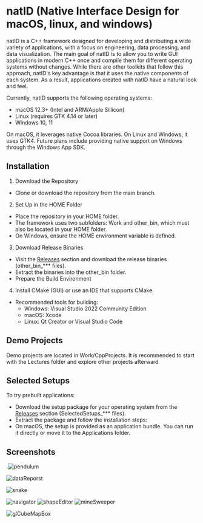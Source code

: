 # natID (Native Interface Design for macOS, linux, and windows)

natID is a C++ framework designed for developing and distributing a wide variety of applications, with a focus on engineering, data processing, and data visualization. The main goal of natID is to allow you to write GUI applications in modern C++ once and compile them for different operating systems without changes. While there are other toolkits that follow this approach, natID's key advantage is that it uses the native components of each system. As a result, applications created with natID have a natural look and feel. 

Currently, natID supports the following operating systems:

  - macOS 12.3+ (Intel and ARM/Apple Sillicon)
  - Linux (requires GTK 4.14 or later)
  - Windows 10, 11

On macOS, it leverages native Cocoa libraries. On Linux and Windows, it uses GTK4. Future plans include providing native support on Windows through the Windows App SDK.

## Installation

1. Download the Repository
  - Clone or download the repository from the main branch.

2. Set Up in the HOME Folder
  - Place the repository in your HOME folder.
  - The framework uses two subfolders: Work and other_bin, which must also be located in your HOME folder.
  - On Windows, ensure the HOME environment variable is defined.

3. Download Release Binaries
  - Visit the [Releases](https://github.com/idzafic/natID/releases) section and download the release binaries (other_bin_*** files).
  - Extract the binaries into the other_bin folder.
  - Prepare the Build Environment

4. Install CMake (GUI) or use an IDE that supports CMake.
  - Recommended tools for building:
    - Windows: Visual Studio 2022 Community Edition
    - macOS: Xcode
    - Linux: Qt Creator or Visual Studio Code

## Demo Projects

Demo projects are located in Work/CppProjects.
It is recommended to start with the Lectures folder and explore other projects afterward

## Selected Setups

To try prebuilt applications:

  - Download the setup package for your operating system from the [Releases](https://github.com/idzafic/natID/releases) section (SelectedSetups_*** files).
  - Extract the package and follow the installation steps:
  - On macOS, the setup is provided as an application bundle. You can run it directly or move it to the Applications folder.

## Screenshots

.![pendulum](https://github.com/user-attachments/assets/9186d2f9-1530-44d3-b8d7-9a501f3c1a4a)

![dataReporst](https://github.com/user-attachments/assets/c24a814b-03e3-494b-97ec-28d3a5d60ad6)

![snake](https://github.com/user-attachments/assets/e610e0b7-201b-4498-9364-25fd804b2645)

![navigator](https://github.com/user-attachments/assets/6ef8d036-60f3-4f82-9321-ad79075842fe)
![shapeEditor](https://github.com/user-attachments/assets/c2ad3f15-69c4-4304-ad84-bd3814606030)
![mineSweeper](https://github.com/user-attachments/assets/7f48c616-750e-42d7-b300-0e5cefc45f2f)

![glCubeMapBox](https://github.com/user-attachments/assets/5172d17c-d82c-4e95-9639-ff1eb94a20d4)

